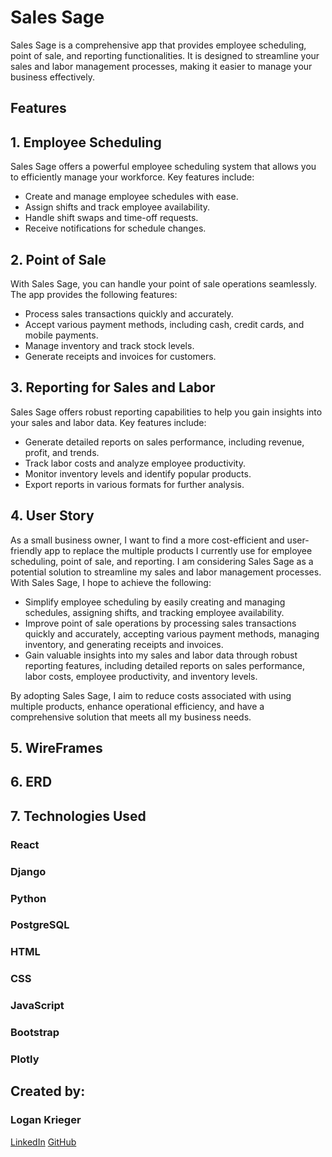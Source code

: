 # Sales Sage

Sales Sage is a comprehensive app that provides employee scheduling, point of sale, and reporting functionalities. It is designed to streamline your sales and labor management processes, making it easier to manage your business effectively.

## Features

## 1. Employee Scheduling

Sales Sage offers a powerful employee scheduling system that allows you to efficiently manage your workforce. Key features include:

- Create and manage employee schedules with ease.
- Assign shifts and track employee availability.
- Handle shift swaps and time-off requests.
- Receive notifications for schedule changes.

## 2. Point of Sale

With Sales Sage, you can handle your point of sale operations seamlessly. The app provides the following features:

- Process sales transactions quickly and accurately.
- Accept various payment methods, including cash, credit cards, and mobile payments.
- Manage inventory and track stock levels.
- Generate receipts and invoices for customers.

## 3. Reporting for Sales and Labor

Sales Sage offers robust reporting capabilities to help you gain insights into your sales and labor data. Key features include:

- Generate detailed reports on sales performance, including revenue, profit, and trends.
- Track labor costs and analyze employee productivity.
- Monitor inventory levels and identify popular products.
- Export reports in various formats for further analysis.

## 4. User Story

As a small business owner, I want to find a more cost-efficient and user-friendly app to replace the multiple products I currently use for employee scheduling, point of sale, and reporting. I am considering Sales Sage as a potential solution to streamline my sales and labor management processes. With Sales Sage, I hope to achieve the following:

- Simplify employee scheduling by easily creating and managing schedules, assigning shifts, and tracking employee availability.
- Improve point of sale operations by processing sales transactions quickly and accurately, accepting various payment methods, managing inventory, and generating receipts and invoices.
- Gain valuable insights into my sales and labor data through robust reporting features, including detailed reports on sales performance, labor costs, employee productivity, and inventory levels.

By adopting Sales Sage, I aim to reduce costs associated with using multiple products, enhance operational efficiency, and have a comprehensive solution that meets all my business needs.

## 5. WireFrames

## 6. ERD

## 7. Technologies Used
### React
### Django
### Python
### PostgreSQL
### HTML
### CSS
### JavaScript
### Bootstrap
### Plotly

##  Created by:
###  Logan Krieger
<a href= "www.linkedin.com/in/logankrieger">LinkedIn</a>
<a href= "www.github.com/logankrieger317">GitHub</a>